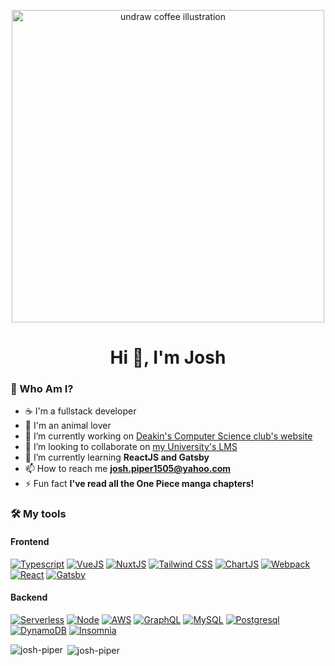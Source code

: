 <p align="center"> <img src="https://i.imgur.com/Z7oJHWu.png" alt="undraw coffee illustration" width="500px%"> </p>
<h1 align="center">Hi 👋, I'm Josh</h1>

<h3 align="left">🐶 Who Am I?</h3>

- ☕ I'm a fullstack developer
- 🐶 I'm an animal lover
- 🔭 I’m currently working on [Deakin's Computer Science club's website](https://github.com/orgs/DeakinSEC/dashboard)
- 👯 I’m looking to collaborate on [my University's LMS](https://github.com/doubtfire-lms)
- 🌱 I’m currently learning **ReactJS and Gatsby**
- 📫 How to reach me **josh.piper1505@yahoo.com**
- ⚡ Fun fact **I've read all the One Piece manga chapters!**

<h3 align="left">🛠 My tools</h3>
<h4 >Frontend</h4>

[![Typescript](https://img.shields.io/badge/-Typescript-3178C6?logo=typescript&logoColor=white&style=for-the-badge)](#) 
[![VueJS](https://img.shields.io/badge/-Vue.JS-4FC08D?logo=vue.js&logoColor=white&style=for-the-badge)](#) 
[![NuxtJS](https://img.shields.io/badge/-Nuxt.JS-00DC82?logo=nuxt.js&logoColor=white&style=for-the-badge)](#) 
[![Tailwind CSS](https://img.shields.io/badge/-Tailwind%20CSS-06B6D4?logo=nuxt.js&logoColor=white&style=for-the-badge)](#) 
[![ChartJS](https://img.shields.io/badge/-Chart.JS-FF6384?logo=chart.js&logoColor=white&style=for-the-badge)](#) 
[![Webpack](https://img.shields.io/badge/-Webpack-8DD6F9?logo=webpack&logoColor=white&style=for-the-badge)](#) 
[![React](https://img.shields.io/badge/-React.js-61DAFB?logo=reacts&logoColor=white&style=for-the-badge)](#) 
[![Gatsby](https://img.shields.io/badge/-Gatsby-663399?logo=gatsby&logoColor=white&style=for-the-badge)](#) 

<h4 >Backend</h4>

[![Serverless](https://img.shields.io/badge/-Serverless-FD5750?logo=serverless&logoColor=white&style=for-the-badge)](#)
[![Node](https://img.shields.io/badge/-Node-339933?logo=node.js&logoColor=white&style=for-the-badge)](#) 
[![AWS](https://img.shields.io/badge/-AWS-232F3E?logo=amazon-aws&logoColor=white&style=for-the-badge)](#) 
[![GraphQL](https://img.shields.io/badge/-GraphQL-E10098?logo=graphql&logoColor=white&style=for-the-badge)](#) 
[![MySQL](https://img.shields.io/badge/-MySQL-4479A1?logo=mysql&logoColor=white&style=for-the-badge)](#) 
[![Postgresql](https://img.shields.io/badge/-PostgreSQL-4169E1?logo=postgresql&logoColor=white&style=for-the-badge)](#) 
[![DynamoDB](https://img.shields.io/badge/-GraphQL-E10098?logo=graphql&logoColor=white&style=for-the-badge)](#) 
[![Insomnia](https://img.shields.io/badge/-Insomnia-4000BF?logo=insomnia&logoColor=white&style=for-the-badge)](#) 

<p><img align="left" src="https://github-readme-stats.vercel.app/api/top-langs?username=josh-piper&show_icons=true&locale=en&layout=compact" alt="josh-piper" /></p>

<p>&nbsp;<img align="center" src="https://github-readme-stats.vercel.app/api?username=josh-piper&show_icons=true&locale=en" alt="josh-piper" /></p>

